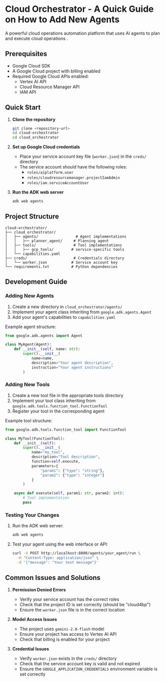 # Cloud Orchestrator - A Quick Guide on How to Add New Agents

A powerful cloud operations automation platform that uses AI agents to plan and execute cloud operations .

## Prerequisites

- Google Cloud SDK
- A Google Cloud project with billing enabled
- Required Google Cloud APIs enabled:
  - Vertex AI API
  - Cloud Resource Manager API
  - IAM API

## Quick Start

1. **Clone the repository**
   ```bash
   git clone <repository-url>
   cd cloud-orchestrator
   cd cloud_orchestrator
   ```

2. **Set up Google Cloud credentials**
   - Place your service account key file (`worker.json`) in the `creds/` directory
   - The service account should have the following roles:
     - `roles/aiplatform.user`
     - `roles/cloudresourcemanager.projectIamAdmin`
     - `roles/iam.serviceAccountUser`



3. **Run the ADK web server**
   ```bash
   adk web agents
   ```

## Project Structure

```
cloud-orchestrator/
├── cloud_orchestrator/
│   ├── agents/                 # Agent implementations
│   │   ├── planner_agent/     # Planning agent
│   ├── tools/                 # Tool implementations
│   │   ├── gcp_tools/        # service-specific tools
│   └── capabilities.yaml      
├── creds/                     # Credentials directory
│   └── worker.json           # Service account key
└── requirements.txt          # Python dependencies
```

## Development Guide

### Adding New Agents

1. Create a new directory in `cloud_orchestrator/agents/`
2. Implement your agent class inheriting from `google.adk.agents.Agent`
3. Add your agent's capabilities to `capabilities.yaml`

Example agent structure:
```python
from google.adk.agents import Agent

class MyAgent(Agent):
    def __init__(self, name: str):
        super().__init__(
            name=name,
            description="Your agent description",
            instruction="Your agent instructions"
        )
```

### Adding New Tools

1. Create a new tool file in the appropriate tools directory
2. Implement your tool class inheriting from `google.adk.tools.function_tool.FunctionTool`
3. Register your tool in the corresponding agent

Example tool structure:
```python
from google.adk.tools.function_tool import FunctionTool

class MyTool(FunctionTool):
    def __init__(self):
        super().__init__(
            name="my_tool",
            description="Tool description",
            function=self.execute,
            parameters={
                "param1": {"type": "string"},
                "param2": {"type": "integer"}
            }
        )

    async def execute(self, param1: str, param2: int):
        # Tool implementation
        pass
```

### Testing Your Changes

1. Run the ADK web server:
   ```bash
   adk web agents
   ```

2. Test your agent using the web interface or API:
   ```bash
   curl -X POST http://localhost:8000/agents/your_agent/run \
     -H "Content-Type: application/json" \
     -d '{"message": "Your test message"}'
   ```

## Common Issues and Solutions

1. **Permission Denied Errors**
   - Verify your service account has the correct roles
   - Check that the project ID is set correctly (should be "cloud4bp")
   - Ensure the `worker.json` file is in the correct location

2. **Model Access Issues**
   - The project uses `gemini-2.0-flash` model
   - Ensure your project has access to Vertex AI API
   - Check that billing is enabled for your project

3. **Credential Issues**
   - Verify `worker.json` exists in the `creds/` directory
   - Check that the service account key is valid and not expired
   - Ensure the `GOOGLE_APPLICATION_CREDENTIALS` environment variable is set correctly


